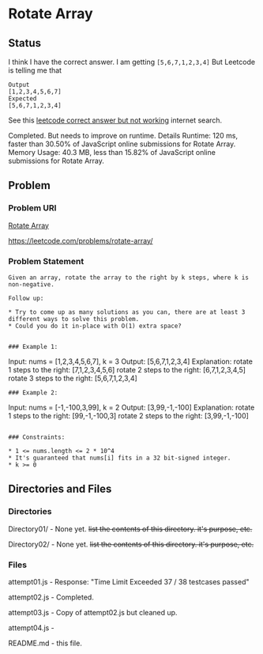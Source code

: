 # Rotate Array

## Status

I think I have the correct answer.
I am getting `[5,6,7,1,2,3,4]`
But Leetcode is telling me that

```
Output
[1,2,3,4,5,6,7]
Expected
[5,6,7,1,2,3,4]
```

See this [leetcode correct answer but not working](https://www.google.com/search?q=leetcode+correct+answer+but+not+working&sxsrf=ALiCzsbxLgtg0R2FD_KstBB9WN05Xf-BiQ%3A1666822220818&ei=TLBZY6nKMY3DqtsPm96gqAI&oq=leetcode+correct+answer+but&gs_lcp=Cgdnd3Mtd2l6EAMYATIFCCEQoAEyBQghEKABOgoIABBHENYEELADOgUIABCRAjoLCAAQsQMQgwEQkQI6CggAEIAEEIcCEBQ6EAgAEIAEEIcCELEDEIMBEBQ6BQgAEIAEOggIABCxAxCDAToLCAAQgAQQsQMQgwE6BggAEBYQHjoFCAAQhgM6BQghEKsCSgQITRgBSgQIQRgASgQIRhgAUNgIWJ4hYOYvaAJwAXgAgAGmAYgBzhGSAQQwLjE4mAEAoAEByAEIwAEB&sclient=gws-wiz) internet search.

Completed. But needs to improve on runtime.
Details
Runtime: 120 ms, faster than 30.50% of JavaScript online submissions for Rotate Array.
Memory Usage: 40.3 MB, less than 15.82% of JavaScript online submissions for Rotate Array.

## Problem

### Problem URl

[Rotate Array](https://leetcode.com/problems/rotate-array/)

https://leetcode.com/problems/rotate-array/

### Problem Statement

```
Given an array, rotate the array to the right by k steps, where k is non-negative.

Follow up:

* Try to come up as many solutions as you can, there are at least 3 different ways to solve this problem.
* Could you do it in-place with O(1) extra space?


### Example 1:
```

Input: nums = [1,2,3,4,5,6,7], k = 3
Output: [5,6,7,1,2,3,4]
Explanation:
rotate 1 steps to the right: [7,1,2,3,4,5,6]
rotate 2 steps to the right: [6,7,1,2,3,4,5]
rotate 3 steps to the right: [5,6,7,1,2,3,4]

```
### Example 2:
```

Input: nums = [-1,-100,3,99], k = 2
Output: [3,99,-1,-100]
Explanation:
rotate 1 steps to the right: [99,-1,-100,3]
rotate 2 steps to the right: [3,99,-1,-100]

```

### Constraints:

* 1 <= nums.length <= 2 * 10^4
* It's guaranteed that nums[i] fits in a 32 bit-signed integer.
* k >= 0

```

## Directories and Files

### Directories

Directory01/ - None yet. ~~list the contents of this directory. it's purpose, etc.~~

Directory02/ - None yet. ~~list the contents of this directory. it's purpose, etc.~~

### Files

attempt01.js - Response: "Time Limit Exceeded 37 / 38 testcases passed"

attempt02.js - Completed.

attempt03.js - Copy of attempt02.js but cleaned up.

attempt04.js -

README.md - this file.
